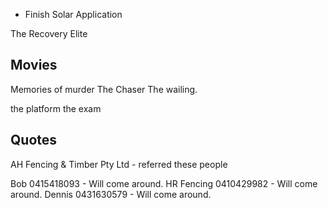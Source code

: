 - Finish Solar Application

The Recovery Elite

## Movies

Memories of murder
The Chaser
The wailing. 

the platform
the exam

## Quotes 

AH Fencing & Timber Pty Ltd - referred these people

Bob 0415418093 - Will come around. 
HR Fencing 0410429982 - Will come around.
Dennis 0431630579 - Will come around. 
